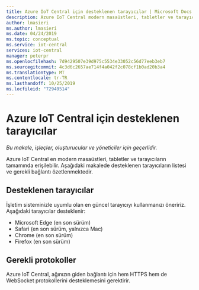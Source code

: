 ```yaml
---
title: Azure IoT Central için desteklenen tarayıcılar | Microsoft Docs
description: Azure IoT Central modern masaüstleri, tabletler ve tarayıcılar arasında erişilebilir. Bu makalede desteklenen tarayıcıların listesi özetlenmektedir.
author: lmasieri
ms.author: lmasieri
ms.date: 04/24/2019
ms.topic: conceptual
ms.service: iot-central
services: iot-central
manager: peterpr
ms.openlocfilehash: 7d9429507e39d975c5534e33052c56d77eeb3eb7
ms.sourcegitcommit: 4c3d6c2657ae714f4a042f2c078cf1b0ad20b3a4
ms.translationtype: MT
ms.contentlocale: tr-TR
ms.lasthandoff: 10/25/2019
ms.locfileid: "72949514"
---
```

# <a name="supported-browsers-for-azure-iot-central"></a>Azure IoT Central için desteklenen tarayıcılar

*Bu makale, işleçler, oluşturucular ve yöneticiler için geçerlidir.*

Azure IoT Central en modern masaüstleri, tabletler ve tarayıcıların tamamında erişilebilir. Aşağıdaki makalede desteklenen tarayıcıların listesi ve gerekli bağlantı özetlenmektedir.  

## <a name="supported-browsers"></a>Desteklenen tarayıcılar
İşletim sisteminizle uyumlu olan en güncel tarayıcıyı kullanmanızı öneririz. Aşağıdaki tarayıcılar desteklenir:
- Microsoft Edge (en son sürüm)
- Safari (en son sürüm, yalnızca Mac)
- Chrome (en son sürüm)
- Firefox (en son sürüm)

## <a name="required-protocols"></a>Gerekli protokoller
Azure IoT Central, ağınızın giden bağlantı için hem HTTPS hem de WebSocket protokollerini desteklemesini gerektirir.
